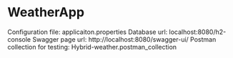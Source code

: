 # WeatherApp

Configuration file: applicaiton.properties
Database url: localhost:8080/h2-console
Swagger page url: http://localhost:8080/swagger-ui/
Postman collection for testing: Hybrid-weather.postman_collection